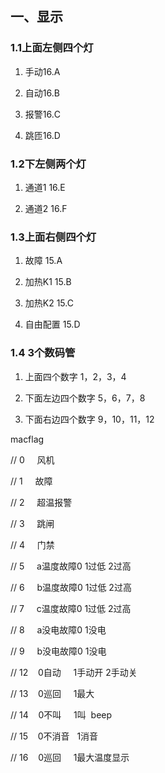 ## 一、显示

### 1.1上面左侧四个灯

1. 手动16.A

2. 自动16.B

3. 报警16.C

4. 跳匝16.D

### 1.2下左侧两个灯

1. 通道1 16.E

2. 通道2 16.F

### 1.3上面右侧四个灯

1. 故障 15.A

2. 加热K1 15.B

3. 加热K2 15.C

4. 自由配置 15.D

### 1.4 3个数码管

1. 上面四个数字        1，2，3，4

2. 下面左边四个数字 5，6，7，8

3. 下面右边四个数字 9，10，11，12

macflag

// 0     风机

// 1     故障

// 2     超温报警

// 3     跳闸

// 4     门禁

// 5     a温度故障0 1过低 2过高

// 6     b温度故障0 1过低 2过高

// 7     c温度故障0 1过低 2过高

// 8     a没电故障0 1没电

// 9     b没电故障0 1没电  

// 12    0自动     1手动开 2手动关 

// 13    0巡回     1最大

// 14    0不叫     1叫  beep

// 15    0不消音   1消音

// 16    0巡回     1最大温度显示

